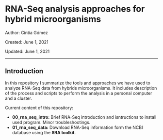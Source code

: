 # RNA-Seq analysis approaches for hybrid microorganisms

Author: Cintia Gómez

Created: June 1, 2021

Updated: June 1, 2021

---

## Introduction

In this repository I summarize the tools and approaches we have used to analyze RNA-Seq data from hybrids microorganisms. It includes description of the process and scripts to perform the analysis in a personal computer and a cluster.

Current content of this repository:

* **00_rna_seq_intro:** Brief RNA-Seq introduction and isntructions to install used program. Minor troubleshootings.
* **01_rna_seq_data:** Download RNA-Seq information form the NCBI database using the **SRA toolkit**.
